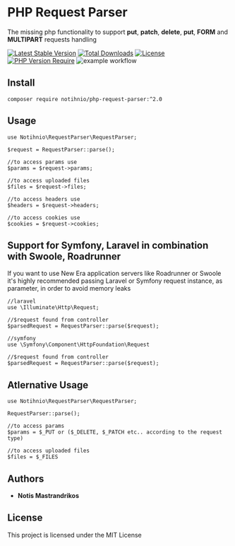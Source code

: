 # PHP Request Parser

The missing php functionality to support **put**, **patch**, **delete**, **put**, **FORM** and **MULTIPART** requests handling

[![Latest Stable Version](http://poser.pugx.org/notihnio/php-request-parser/v)](https://packagist.org/packages/notihnio/php-request-parser) [![Total Downloads](http://poser.pugx.org/notihnio/php-request-parser/downloads)](https://packagist.org/packages/notihnio/php-request-parser)  [![License](http://poser.pugx.org/notihnio/php-request-parser/license)](https://packagist.org/packages/notihnio/php-request-parser) [![PHP Version Require](http://poser.pugx.org/notihnio/php-request-parser/require/php)](https://packagist.org/packages/notihnio/php-request-parser)
![example workflow](https://github.com/notihnio/php-request-parser/actions/workflows/run_tests.yml/badge.svg)


## Install

```
composer require notihnio/php-request-parser:^2.0
```
## Usage

```
use Notihnio\RequestParser\RequestParser;

$request = RequestParser::parse();

//to access params use
$params = $request->params;

//to access uploaded files
$files = $request->files;

//to access headers use
$headers = $request->headers;

//to access cookies use
$cookies = $request->cookies;

```

## Support for Symfony, Laravel in combination with Swoole, Roadrunner
If you want to use New Era application servers like Roadrunner or Swoole it's highly recommended passing Laravel or Symfony request instance, as parameter, in order to avoid memory leaks

```
//laravel
use \Illuminate\Http\Request;

//$request found from controller
$parsedRequest = RequestParser::parse($request);
```
```
//symfony
use \Symfony\Component\HttpFoundation\Request

//$request found from controller
$parsedRequest = RequestParser::parse($request);
```

## Atlernative Usage
```
use Notihnio\RequestParser\RequestParser;

RequestParser::parse();

//to access params
$params = $_PUT or ($_DELETE, $_PATCH etc.. according to the request type)

//to access uploaded files
$files = $_FILES
```

## Authors

* **Notis Mastrandrikos**

## License

This project is licensed under the MIT License
